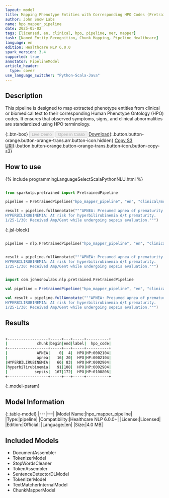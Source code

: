 ```yaml
---
layout: model
title: Mapping Phenotype Entities with Corresponding HPO Codes (Pretrained Pipeline)
author: John Snow Labs
name: hpo_mapper_pipeline
date: 2025-05-02
tags: [licensed, en, clinical, hpo, pipeline, ner, mapper]
task: [Named Entity Recognition, Chunk Mapping, Pipeline Healthcare]
language: en
edition: Healthcare NLP 6.0.0
spark_version: 3.4
supported: true
annotator: PipelineModel
article_header:
  type: cover
use_language_switcher: "Python-Scala-Java"
---
```


## Description

This pipeline is designed to map extracted phenotype entities from clinical or biomedical text to their corresponding Human Phenotype Ontology (HPO) codes. It ensures that observed symptoms, signs, and clinical abnormalities are standardized using HPO terminology.

{:.btn-box}
<button class="button button-orange" disabled>Live Demo</button>
<button class="button button-orange" disabled>Open in Colab</button>
[Download](https://s3.amazonaws.com/auxdata.johnsnowlabs.com/clinical/models/hpo_mapper_pipeline_en_6.0.0_3.4_1746194839283.zip){:.button.button-orange.button-orange-trans.arr.button-icon.hidden}
[Copy S3 URI](s3://auxdata.johnsnowlabs.com/clinical/models/hpo_mapper_pipeline_en_6.0.0_3.4_1746194839283.zip){:.button.button-orange.button-orange-trans.button-icon.button-copy-s3}

## How to use



<div class="tabs-box" markdown="1">
{% include programmingLanguageSelectScalaPythonNLU.html %}
  
```python

from sparknlp.pretrained import PretrainedPipeline

pipeline = PretrainedPipeline("hpo_mapper_pipeline", "en", "clinical/models")

result = pipeline.fullAnnotate("""APNEA: Presumed apnea of prematurity since < 34 wks gestation at birth.
HYPERBILIRUBINEMIA: At risk for hyperbilirubinemia d/t prematurity.
1/25-1/30: Received Amp/Gent while undergoing sepsis evaluation.""")

```

{:.jsl-block}
```python

pipeline = nlp.PretrainedPipeline("hpo_mapper_pipeline", "en", "clinical/models")


result = pipeline.fullAnnotate("""APNEA: Presumed apnea of prematurity since < 34 wks gestation at birth.
HYPERBILIRUBINEMIA: At risk for hyperbilirubinemia d/t prematurity.
1/25-1/30: Received Amp/Gent while undergoing sepsis evaluation.""")

```
```scala

import com.johnsnowlabs.nlp.pretrained.PretrainedPipeline

val pipeline = PretrainedPipeline("hpo_mapper_pipeline", "en", "clinical/models")

val result = pipeline.fullAnnotate("""APNEA: Presumed apnea of prematurity since < 34 wks gestation at birth.
HYPERBILIRUBINEMIA: At risk for hyperbilirubinemia d/t prematurity.
1/25-1/30: Received Amp/Gent while undergoing sepsis evaluation.""")

```
</div>

## Results

```bash

+------------------+-----+---+-----+----------+
|             chunk|begin|end|label|  hpo_code|
+------------------+-----+---+-----+----------+
|             APNEA|    0|  4|  HPO|HP:0002104|
|             apnea|   16| 20|  HPO|HP:0002104|
|HYPERBILIRUBINEMIA|   66| 83|  HPO|HP:0002904|
|hyperbilirubinemia|   91|108|  HPO|HP:0002904|
|            sepsis|  167|172|  HPO|HP:0100806|
+------------------+-----+---+-----+----------+

```

{:.model-param}
## Model Information

{:.table-model}
|---|---|
|Model Name:|hpo_mapper_pipeline|
|Type:|pipeline|
|Compatibility:|Healthcare NLP 6.0.0+|
|License:|Licensed|
|Edition:|Official|
|Language:|en|
|Size:|4.0 MB|

## Included Models

- DocumentAssembler
- TokenizerModel
- StopWordsCleaner
- TokenAssembler
- SentenceDetectorDLModel
- TokenizerModel
- TextMatcherInternalModel
- ChunkMapperModel
